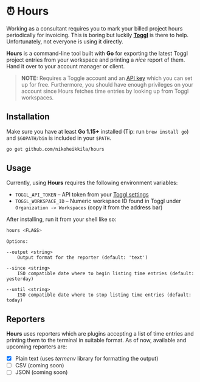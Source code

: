 # ⏰ Hours

Working as a consultant requires you to mark your billed project hours periodically for invoicing. This is boring but luckily [**Toggl**][toggl] is there to help. Unfortunately, not everyone is using it directly.

**Hours** is a command-line tool built with **Go** for exporting the latest Toggl project entries from your workspace and printing a _nice_ report of them. Hand it over to your account manager or client.

> **NOTE:** Requires a Toggle account and an [API key][api] which you can set up for free. Furthermore, you should have enough privileges on your account since Hours fetches time entries by looking up from Toggl workspaces.

## Installation

Make sure you have at least **Go 1.15+** installed (Tip: run `brew install go`) and `$GOPATH/bin` is included in your `$PATH`.

```sh
go get github.com/nikoheikkila/hours
```

## Usage

Currently, using **Hours** requires the following environment variables:

- `TOGGL_API_TOKEN` – API token from your [Toggl settings][api]
- `TOGGL_WORKSPACE_ID` – Numeric workspace ID found in Toggl under `Organization -> Workspaces` (copy it from the address bar)

After installing, run it from your shell like so:

```sh
hours <FLAGS>
```

```plain
Options:

--output <string>
    Output format for the reporter (default: 'text')

--since <string>
    ISO compatible date where to begin listing time entries (default: yesterday)

--until <string>
    ISO compatible date where to stop listing time entries (default: today)
```

## Reporters

**Hours** uses reporters which are plugins accepting a list of time entries and printing them to the terminal in suitable format. As of now, available and upcoming reporters are:

- [x] Plain text (uses _termenv_ library for formatting the output)
- [ ] CSV (coming soon)
- [ ] JSON (coming soon)

[toggl]: https://toggl.com/
[api]: https://track.toggl.com/profile

